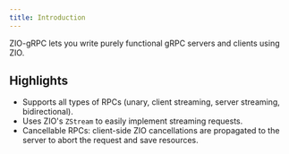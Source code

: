 ```yaml
---
title: Introduction
---
```


ZIO-gRPC lets you write purely functional gRPC servers and clients using ZIO.

## Highlights
* Supports all types of RPCs (unary, client streaming, server streaming, bidirectional).
* Uses ZIO's `ZStream` to easily implement streaming requests.
* Cancellable RPCs: client-side ZIO cancellations are propagated to the server to abort the request and save resources.
